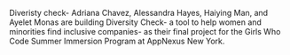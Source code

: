 Diveristy check- Adriana Chavez, Alessandra Hayes, Haiying Man, and Ayelet Monas are building Diversity Check- a tool to help women and minorities find inclusive companies- as their final project for the Girls Who Code Summer Immersion Program at AppNexus New York.
